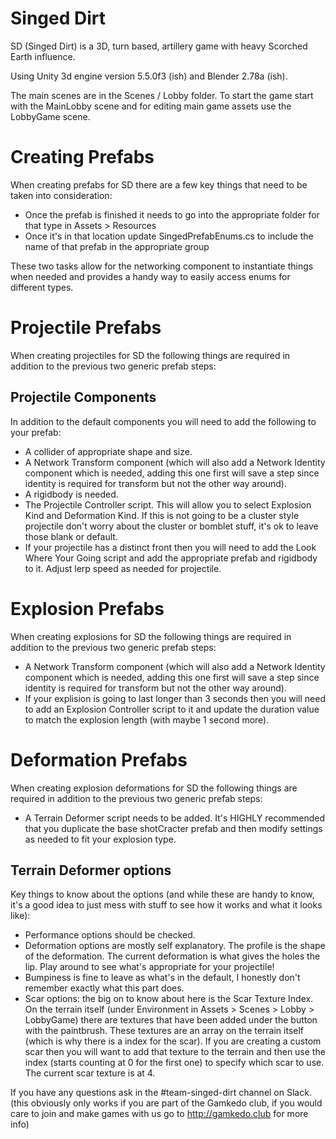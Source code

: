 # Singed Dirt

SD (Singed Dirt) is a 3D, turn based, artillery game with heavy Scorched Earth influence.

Using Unity 3d engine version 5.5.0f3 (ish) and Blender 2.78a (ish).

The main scenes are in the Scenes / Lobby folder.  To start the game start with the MainLobby scene and for editing main game assets use the LobbyGame scene.

# Creating Prefabs

When creating prefabs for SD there are a few key things that need to be taken into consideration:

* Once the prefab is finished it needs to go into the appropriate folder for that type in Assets > Resources
* Once it's in that location update SingedPrefabEnums.cs to include the name of that prefab in the appropriate group

These two tasks allow for the networking component to instantiate things when needed and provides a handy way to easily access enums for different types.

# Projectile Prefabs

When creating projectiles for SD the following things are required in addition to the previous two generic prefab steps:

## Projectile Components

In addition to the default components you will need to add the following to your prefab:

* A collider of appropriate shape and size.
* A Network Transform component (which will also add a Network Identity component which is needed, adding this one first will save a step since identity is required for transform but not the other way around).
* A rigidbody is needed.
* The Projectile Controller script.  This will allow you to select Explosion Kind and Deformation Kind.  If this is not going to be a cluster style projectile don't worry about the cluster or bomblet stuff, it's ok to leave those blank or default.
* If your projectile has a distinct front then you will need to add the Look Where Your Going script and add the appropriate prefab and rigidbody to it.  Adjust lerp speed as needed for projectile.

# Explosion Prefabs

When creating explosions for SD the following things are required in addition to the previous two generic prefab steps:

* A Network Transform component (which will also add a Network Identity component which is needed, adding this one first will save a step since identity is required for transform but not the other way around).
* If your explision is going to last longer than 3 seconds then you will need to add an Explosion Controller script to it and update the duration value to match the explosion length (with maybe 1 second more).

# Deformation Prefabs

When creating explosion deformations for SD the following things are required in addition to the previous two generic prefab steps:

* A Terrain Deformer script needs to be added.  It's HIGHLY recommended that you duplicate the base shotCracter prefab and then modify settings as needed to fit your explosion type.

## Terrain Deformer options

Key things to know about the options (and while these are handy to know, it's a good idea to just mess with stuff to see how it works and what it looks like):

* Performance options should be checked.
* Deformation options are mostly self explanatory.  The profile is the shape of the deformation.  The current deformation is what gives the holes the lip.  Play around to see what's appropriate for your projectile!
* Bumpiness is fine to leave as what's in the default, I honestly don't remember exactly what this part does.
* Scar options: the big on to know about here is the Scar Texture Index.  On the terrain itself (under Environment in Assets > Scenes > Lobby > LobbyGame) there are textures that have been added under the button with the paintbrush.  These textures are an array on the terrain itself (which is why there is a index for the scar).  If you are creating a custom scar then you will want to add that texture to the terrain and then use the index (starts counting at 0 for the first one) to specify which scar to use.  The current scar texture is at 4.

If you have any questions ask in the #team-singed-dirt channel on Slack. (this obviously only works if you are part of the Gamkedo club, if you would care to join and make games with us go to http://gamkedo.club for more info)
